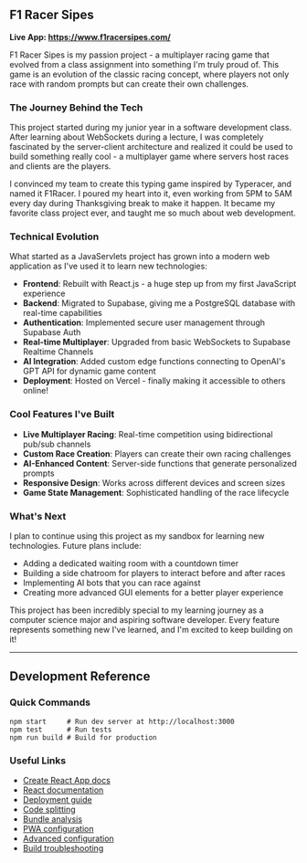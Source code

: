 ## F1 Racer Sipes

**Live App: https://www.f1racersipes.com/**

F1 Racer Sipes is my passion project - a multiplayer racing game that evolved from a class assignment into something I'm truly proud of. This game is an evolution of the classic racing concept, where players not only race with random prompts but can create their own challenges.

### The Journey Behind the Tech

This project started during my junior year in a software development class. After learning about WebSockets during a lecture, I was completely fascinated by the server-client architecture and realized it could be used to build something really cool - a multiplayer game where servers host races and clients are the players.

I convinced my team to create this typing game inspired by Typeracer, and named it F1Racer. I poured my heart into it, even working from 5PM to 5AM every day during Thanksgiving break to make it happen. It became my favorite class project ever, and taught me so much about web development.

### Technical Evolution

What started as a JavaServlets project has grown into a modern web application as I've used it to learn new technologies:

- **Frontend**: Rebuilt with React.js - a huge step up from my first JavaScript experience
- **Backend**: Migrated to Supabase, giving me a PostgreSQL database with real-time capabilities
- **Authentication**: Implemented secure user management through Supabase Auth
- **Real-time Multiplayer**: Upgraded from basic WebSockets to Supabase Realtime Channels
- **AI Integration**: Added custom edge functions connecting to OpenAI's GPT API for dynamic game content
- **Deployment**: Hosted on Vercel - finally making it accessible to others online!

### Cool Features I've Built

- **Live Multiplayer Racing**: Real-time competition using bidirectional pub/sub channels
- **Custom Race Creation**: Players can create their own racing challenges
- **AI-Enhanced Content**: Server-side functions that generate personalized prompts
- **Responsive Design**: Works across different devices and screen sizes
- **Game State Management**: Sophisticated handling of the race lifecycle

### What's Next

I plan to continue using this project as my sandbox for learning new technologies. Future plans include:
- Adding a dedicated waiting room with a countdown timer
- Building a side chatroom for players to interact before and after races
- Implementing AI bots that you can race against
- Creating more advanced GUI elements for a better player experience

This project has been incredibly special to my learning journey as a computer science major and aspiring software developer. Every feature represents something new I've learned, and I'm excited to keep building on it!

---

## Development Reference

### Quick Commands
```
npm start     # Run dev server at http://localhost:3000
npm test      # Run tests
npm run build # Build for production
```

### Useful Links
- [Create React App docs](https://facebook.github.io/create-react-app/docs/getting-started)
- [React documentation](https://reactjs.org/)
- [Deployment guide](https://facebook.github.io/create-react-app/docs/deployment)
- [Code splitting](https://facebook.github.io/create-react-app/docs/code-splitting)
- [Bundle analysis](https://facebook.github.io/create-react-app/docs/analyzing-the-bundle-size)
- [PWA configuration](https://facebook.github.io/create-react-app/docs/making-a-progressive-web-app)
- [Advanced configuration](https://facebook.github.io/create-react-app/docs/advanced-configuration)
- [Build troubleshooting](https://facebook.github.io/create-react-app/docs/troubleshooting#npm-run-build-fails-to-minify)